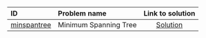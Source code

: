 | ID | Problem name | Link to solution |
|:---|:---|:---:|
| [minspantree](https://open.kattis.com/problems/minspantree) | Minimum Spanning Tree | [Solution](https://github.com/versenyi98/kattis-solutions/tree/main/solutions/Minimum%20Spanning%20Tree)|
